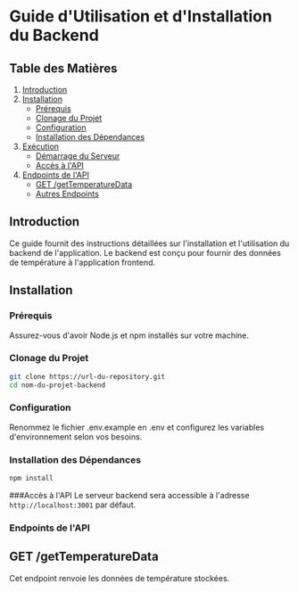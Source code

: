 # Guide d'Utilisation et d'Installation du Backend

## Table des Matières
1. [Introduction](#introduction)
2. [Installation](#installation)
   - [Prérequis](#prérequis)
   - [Clonage du Projet](#clonage-du-projet)
   - [Configuration](#configuration)
   - [Installation des Dépendances](#installation-des-dépendances)
3. [Exécution](#exécution)
   - [Démarrage du Serveur](#démarrage-du-serveur)
   - [Accès à l'API](#accès-à-lapi)
4. [Endpoints de l'API](#endpoints-de-lapi)
   - [GET /getTemperatureData](#get-gettemperaturedata)
   - [Autres Endpoints](#autres-endpoints)

## Introduction <a name="introduction"></a>
Ce guide fournit des instructions détaillées sur l'installation et l'utilisation du backend de l'application. Le backend est conçu pour fournir des données de température à l'application frontend.

## Installation <a name="installation"></a>

### Prérequis <a name="prérequis"></a>
Assurez-vous d'avoir Node.js et npm installés sur votre machine.

### Clonage du Projet <a name="clonage-du-projet"></a>
```bash
git clone https://url-du-repository.git
cd nom-du-projet-backend
```
### Configuration <a name="configuration"></a>

Renommez le fichier .env.example en .env et configurez les variables d'environnement selon vos besoins.

### Installation des Dépendances <a name="installation-des-dépendances"></a>
```bash
npm install
```

###Accès à l'API <a name="accès-à-lapi"></a>
Le serveur backend sera accessible à l'adresse `http://localhost:3001` par défaut.

### Endpoints de l'API <a name="endpoints-de-lapi"></a>
## GET /getTemperatureData <a name="get-gettemperaturedata"></a>

Cet endpoint renvoie les données de température stockées.

